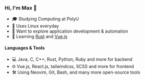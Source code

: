 ### Hi, I'm Max 👋

- 🎓 Studying Computing at PolyU
- 🐧 Uses Linux everyday
- 💭 Want to explore application development & automation
- 🌱 Learning [Rust](https://www.rust-lang.org) and [Vue.js](https://vuejs.org)

#### Languages & Tools

- 💻 Java, C, C++, Rust, Python, Ruby and more for backend
- 🌐 Vue.js, React.js, tailwindcss, SCSS and more for frontend
- 🛠️ Using Neovim, Git, Bash, and many more open-source tools

